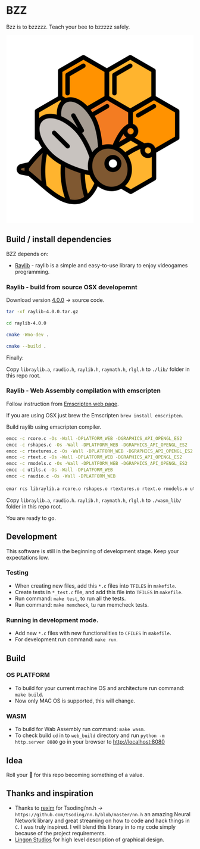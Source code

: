 # BZZ

Bzz is to bzzzzz. Teach your bee to bzzzzz safely.

![BZZ Logo](https://github.com/bartossh/bzz/blob/main/artefacts/logo.png)


## Build / install dependencies

BZZ depends on:
 
- [Raylib](https://www.raylib.com/index.html) - raylib is a simple and easy-to-use library to enjoy videogames programming.

### Raylib - build from source OSX developemnt

Download version [4.0.0](https://github.com/raysan5/raylib/releases/tag/4.0.0) -> source code.

```sh
tar -xf raylib-4.0.0.tar.gz
```

```sh
cd raylib-4.0.0
```

```sh
cmake -Wno-dev .
```

```sh
cmake --build .
```

Finally:

Copy `libraylib.a`, `raudio.h`, `raylib.h`, `raymath.h`, `rlgl.h` to `./lib/` folder in this repo root.


### Raylib - Web Assembly compilation with emscripten

Follow instruction from [Emscripten web page](https://emscripten.org/docs/getting_started/downloads.html).

If you are using OSX just brew the Emscripten `brew install emscripten`.

Build raylib using emscripten compiler.

```sh
emcc -c rcore.c -Os -Wall -DPLATFORM_WEB -DGRAPHICS_API_OPENGL_ES2
emcc -c rshapes.c -Os -Wall -DPLATFORM_WEB -DGRAPHICS_API_OPENGL_ES2
emcc -c rtextures.c -Os -Wall -DPLATFORM_WEB -DGRAPHICS_API_OPENGL_ES2
emcc -c rtext.c -Os -Wall -DPLATFORM_WEB -DGRAPHICS_API_OPENGL_ES2
emcc -c rmodels.c -Os -Wall -DPLATFORM_WEB -DGRAPHICS_API_OPENGL_ES2
emcc -c utils.c -Os -Wall -DPLATFORM_WEB
emcc -c raudio.c -Os -Wall -DPLATFORM_WEB

emar rcs libraylib.a rcore.o rshapes.o rtextures.o rtext.o rmodels.o utils.o raudio.o
```

Copy `libraylib.a`, `raudio.h`. `raylib.h`, `raymath.h`, `rlgl.h` to `./wasm_lib/` folder in this repo root.

You are ready to go.

## Development

This software is still in the beginning of development stage. Keep your expectations low.

### Testing 

 - When creating new files, add this  `*.c` files into `TFILES` in `makefile`.
 - Create tests in `*_test.c` file, and add this file into `TFILES` in `makefile`.
 - Run command: `make test`, to run all the tests.
 - Run command: `make memcheck`, tu run memcheck tests.

### Running in development mode.
 
 - Add new `*.c` files with new functionalities to `CFILES` in `makefile`.
 - For development run command: `make run`.

## Build

### OS PLATFORM

- To build for your current machine OS and architecture run command: `make build`.
- Now only MAC OS is supported, this will change.

### WASM

- To build for Wab Assembly run command: `make wasm`.
- To check build `cd` in to `web_build` directory and run `python -m http.server 8080` go in your browser to [http://localhost:8080](http://localhost:8080)


## Idea

Roll your :game_die: for this repo becoming something of a value.

## Thanks and inspiration

 - Thanks to [rexim](https://github.com/rexim) for Tsoding/nn.h -> `https://github.com/tsoding/nn.h/blob/master/nn.h` an amazing Neural Network library and great streaming on how to code and hack things in `C`. I was truly inspired. I will blend this library in to my code simply because of the project requirements.
 - [Lingon Studios](https://twitter.com/lingonstudios) for high level description of graphical design.

